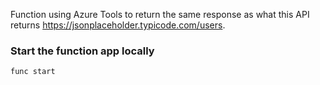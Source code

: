 Function using Azure Tools to return the same response as what this API returns https://jsonplaceholder.typicode.com/users.

### Start the function app locally
```
func start
```
